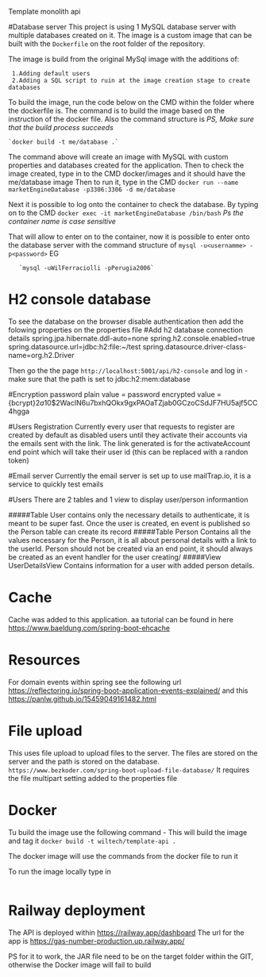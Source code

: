 Template monolith api

#Database server
This project is using 1 MySQL database server with multiple databases created on it. 
The image is a custom image that can be built with the `Dockerfile` on the root folder of the repository.

The image is build from the original MySql image with the additions of:
     
     1.Adding default users
     2.Adding a SQL script to ruin at the image creation stage to create databases 

To build the image, run the code below on the CMD within the folder where the dockerfile is. The command is to build the image based on the instruction of the docker file. Also the command structure is <docjker command to build> <properties and image name> *PS, Make sure that the build process succeeds*

    `docker build -t me/database .` 

The command above will create an image with MySQL with custom properties and databases created for the application.
Then to check the image created, type in to the CMD docker/images and it should have the me/database image
Then to run it, type in the CMD `docker run --name marketEngineDatabase -p3306:3306 -d me/database`

Next it is possible to log onto the container to check the database. By typing on to the CMD `docker exec -it marketEngineDatabase /bin/bash` *Ps the container name is case sensitive*

That will allow to enter on to the container, now it is possible to enter onto the database server with the command structure of `mysql -u<usernamme> -p<password>` EG
       
       `mysql -uWilFerraciolli -pPerugia2006`

# H2 console database
To see the database on the browser
    disable authentication
then add the folowing properties on the properties file
    #Add h2 database connection details
    spring.jpa.hibernate.ddl-auto=none
    spring.h2.console.enabled=true
    spring.datasource.url=jdbc:h2:file:~/test
    spring.datasource.driver-class-name=org.h2.Driver

Then go the the page `http://localhost:5001/api/h2-console` and log in - make sure that the path is set to jdbc:h2:mem:database

#Encryption password
plain value = password
encrypted value = {bcrypt}$2a$10$2WacIN6u7bxhQOkx9gxPAOaTZjab0GCzoCSdJF7HU5ajf5CC4hgga

#Users Registration
Currently every user that requests to register are created by default as disabled users until they activate their accounts via the emails sent with the link.
The link generated is for the activateAccount end point which will take their user id (this can be replaced with a randon token)

#Email server
Currently the email server is set up to use mailTrap.io, it is a service to quickly test emails

#Users
There are 2 tables and 1 view to display user/person informantion

#####Table User 
contains only the necessary details to authenticate, it is meant to be super fast.
Once the user is created, en event is published so the Person table can create its record
#####Table Person
Contains all the values necessary for the Person, it is all about personal details with a link to the userId. Person should not be created via an end point, it should always be created as an event handler for the user creating/
#####View UserDetailsView
Contains information for a user with added person details.

# Cache
Cache was added to this application. aa tutorial can be found in here
https://www.baeldung.com/spring-boot-ehcache

# Resources
For domain events within spring see the following url
https://reflectoring.io/spring-boot-application-events-explained/
 and this
https://panlw.github.io/15459049161482.html

# File upload
This uses file upload to upload files to the server. The files are stored on the server and the path is stored on the database.
`https://www.bezkoder.com/spring-boot-upload-file-database/`
It requires the file multipart setting added to the properties file

# Docker
Tu build the image use the following command - This will build the image and tag it
```docker build -t wiltech/template-api .```

The docker image will use the commands from the docker file to run it

To run the image locally type in
```docker run -p 5001:5001 -d wiltech/template-api
```

# Railway deployment
The API is deployed within https://railway.app/dashboard
The url for the app is
https://gas-number-production.up.railway.app/

PS for it to work, the JAR file need to be on the target folder within the GIT, otherwise the Docker image will fail to build

